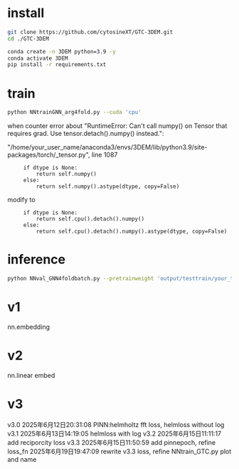# install
```bash
git clone https://github.com/cytosineXT/GTC-3DEM.git
cd ./GTC-3DEM

conda create -n 3DEM python=3.9 -y
conda activate 3DEM
pip install -r requirements.txt

```

# train
```bash
python NNtrainGNN_arg4fold.py --cuda 'cpu'
```

when counter error about "RuntimeError: Can't call numpy() on Tensor that requires grad. Use tensor.detach().numpy() instead.":


"/home/your_user_name/anaconda3/envs/3DEM/lib/python3.9/site-packages/torch/_tensor.py", line 1087

         if dtype is None:
             return self.numpy()
         else:
             return self.numpy().astype(dtype, copy=False)

modify to

         if dtype is None:
             return self.cpu().detach().numpy()
         else:
             return self.cpu().detach().numpy().astype(dtype, copy=False)

# inference
```bash
python NNval_GNN4foldbatch.py --pretrainweight 'output/testtrain/your_train_fold/your_trained_weight.pt'

```

# v1 
nn.embedding

# v2 
nn.linear embed

# v3 
v3.0 2025年6月12日20:31:08 PINN:helmholtz fft loss, helmloss without log
v3.1 2025年6月13日14:19:05 helmloss with log
v3.2 2025年6月15日11:11:17 add reciporcity loss 
v3.3 2025年6月15日11:50:59 add pinnepoch, refine loss_fn
     2025年6月19日19:47:09 rewrite v3.3 loss, refine NNtrain_GTC.py plot and name 